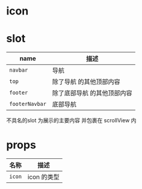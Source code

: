 # icon


# slot

| name                 | 描述                         |
|----------------------|------------------------------|
|`navbar`                |导航|
|`top`                   |除了导航 的其他顶部内容|
|`footer`                |除了底部导航 的其他顶部内容|
|`footerNavbar`          |底部导航|

不具名的slot 为展示的主要内容 并包裹在 scrollView 内



# props

| 名称                  | 描述                         |
|----------------------|------------------------------|
|`icon`                |icon  的类型|

